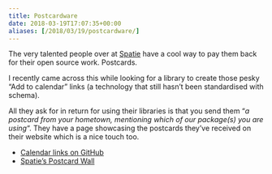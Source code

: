 ```yaml
---
title: Postcardware
date: 2018-03-19T17:07:35+00:00
aliases: [/2018/03/19/postcardware/]
---
```


The very talented people over at [Spatie][1] have a cool way to pay them back for their open source work. Postcards.

I recently came across this while looking for a library to create those pesky &#8220;Add to calendar&#8221; links (a technology that still hasn&#8217;t been standardised with schema).

All they ask for in return for using their libraries is that you send them &#8220;_a postcard from your hometown, mentioning which of our package(s) you are using_&#8220;. They have a page showcasing the postcards they&#8217;ve received on their website which is a nice touch too.

- [Calendar links on GitHub][2]
- [Spatie&#8217;s Postcard Wall][3]

[1]: https://spatie.be/en
[2]: https://github.com/spatie/calendar-links#postcardware
[3]: https://spatie.be/en/opensource/postcards
